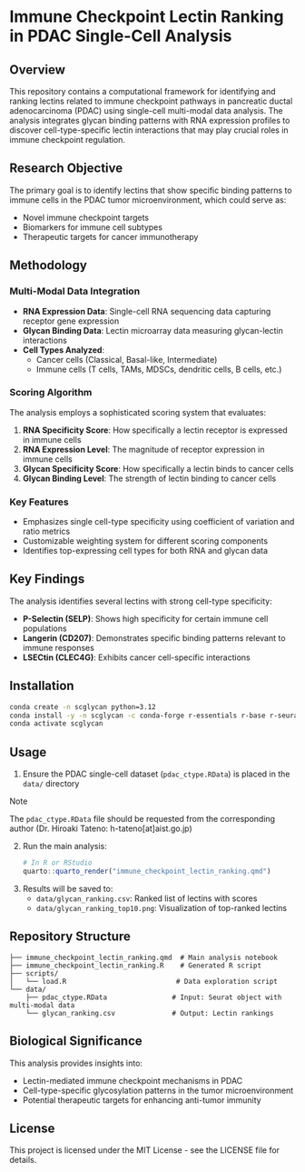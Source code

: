 # Immune Checkpoint Lectin Ranking in PDAC Single-Cell Analysis

## Overview

This repository contains a computational framework for identifying and ranking lectins related to immune checkpoint pathways in pancreatic ductal adenocarcinoma (PDAC) using single-cell multi-modal data analysis. The analysis integrates glycan binding patterns with RNA expression profiles to discover cell-type-specific lectin interactions that may play crucial roles in immune checkpoint regulation.

## Research Objective

The primary goal is to identify lectins that show specific binding patterns to immune cells in the PDAC tumor microenvironment, which could serve as:
- Novel immune checkpoint targets
- Biomarkers for immune cell subtypes
- Therapeutic targets for cancer immunotherapy

## Methodology

### Multi-Modal Data Integration
- **RNA Expression Data**: Single-cell RNA sequencing data capturing receptor gene expression
- **Glycan Binding Data**: Lectin microarray data measuring glycan-lectin interactions
- **Cell Types Analyzed**: 
  - Cancer cells (Classical, Basal-like, Intermediate)
  - Immune cells (T cells, TAMs, MDSCs, dendritic cells, B cells, etc.)

### Scoring Algorithm
The analysis employs a sophisticated scoring system that evaluates:
1. **RNA Specificity Score**: How specifically a lectin receptor is expressed in immune cells
2. **RNA Expression Level**: The magnitude of receptor expression in immune cells
3. **Glycan Specificity Score**: How specifically a lectin binds to cancer cells
4. **Glycan Binding Level**: The strength of lectin binding to cancer cells

### Key Features
- Emphasizes single cell-type specificity using coefficient of variation and ratio metrics
- Customizable weighting system for different scoring components
- Identifies top-expressing cell types for both RNA and glycan data

## Key Findings

The analysis identifies several lectins with strong cell-type specificity:
- **P-Selectin (SELP)**: Shows high specificity for certain immune cell populations
- **Langerin (CD207)**: Demonstrates specific binding patterns relevant to immune responses
- **LSECtin (CLEC4G)**: Exhibits cancer cell-specific interactions

## Installation

```bash
conda create -n scglycan python=3.12
conda install -y -n scglycan -c conda-forge r-essentials r-base r-seurat r-pheatmap r-patchwork r-ggplotify r-languageserver
conda activate scglycan
```

## Usage

1. Ensure the PDAC single-cell dataset (`pdac_ctype.RData`) is placed in the `data/` directory

>[!NOTE]
> The `pdac_ctype.RData` file should be requested from the corresponding author (Dr. Hiroaki Tateno: h-tateno[at]aist.go.jp)

2. Run the main analysis:
   ```r
   # In R or RStudio
   quarto::quarto_render("immune_checkpoint_lectin_ranking.qmd")
   ```
3. Results will be saved to:
   - `data/glycan_ranking.csv`: Ranked list of lectins with scores
   - `data/glycan_ranking_top10.png`: Visualization of top-ranked lectins

## Repository Structure

```
├── immune_checkpoint_lectin_ranking.qmd  # Main analysis notebook
├── immune_checkpoint_lectin_ranking.R    # Generated R script
├── scripts/
│   └── load.R                           # Data exploration script
└── data/
    ├── pdac_ctype.RData                # Input: Seurat object with multi-modal data
    └── glycan_ranking.csv              # Output: Lectin rankings
```

## Biological Significance

This analysis provides insights into:
- Lectin-mediated immune checkpoint mechanisms in PDAC
- Cell-type-specific glycosylation patterns in the tumor microenvironment
- Potential therapeutic targets for enhancing anti-tumor immunity

<!-- ## Citation

If you use this analysis in your research, please cite:

```
[Author information to be added]
``` -->

## License

This project is licensed under the MIT License - see the LICENSE file for details.

